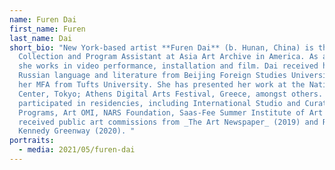 ```yaml
---
name: Furen Dai
first_name: Furen
last_name: Dai
short_bio: "New York-based artist **Furen Dai** (b. Hunan, China) is the
  Collection and Program Assistant at Asia Art Archive in America. As an artist,
  she works in video performance, installation and film. Dai received her BA in
  Russian language and literature from Beijing Foreign Studies University, and
  her MFA from Tufts University. She has presented her work at the National Art
  Center, Tokyo; Athens Digital Arts Festival, Greece, amongst others. She has
  participated in residencies, including International Studio and Curatorial
  Programs, Art OMI, NARS Foundation, Saas-Fee Summer Institute of Art and has
  received public art commissions from _The Art Newspaper_ (2019) and Rose
  Kennedy Greenway (2020). "
portraits:
  - media: 2021/05/furen-dai
---
```

